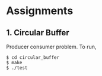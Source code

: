# Assignments

## 1. Circular Buffer
Producer consumer problem. To run,  
```
$ cd circular_buffer	
$ make	
$ ./test	
```
